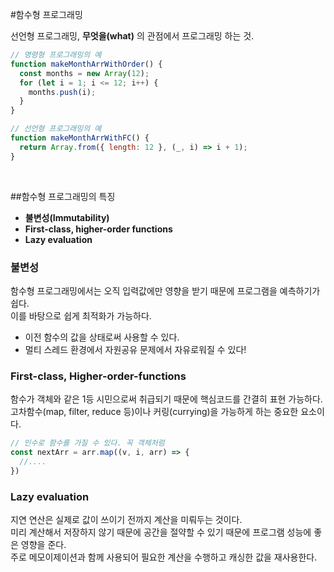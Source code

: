 #함수형 프로그래밍
<br />

선언형 프로그래밍, **무엇을(what)** 의 관점에서 프로그래밍 하는 것.
```javascript
// 명령형 프로그래밍의 예
function makeMonthArrWithOrder() {
  const months = new Array(12);
  for (let i = 1; i <= 12; i++) {
    months.push(i);
  }
}

// 선언형 프로그래밍의 예
function makeMonthArrWithFC() {
  return Array.from({ length: 12 }, (_, i) => i + 1);
}
```
<br />

##함수형 프로그래밍의 특징
<br />

* **불변성(Immutability)**
* **First-class, higher-order functions**
* **Lazy evaluation**


### 불변성

함수형 프로그래밍에서는 오직 입력값에만 영향을 받기 때문에 프로그램을 예측하기가 쉽다.  
이를 바탕으로 쉽게 최적화가 가능하다.  

* 이전 함수의 값을 상태로써 사용할 수 있다.
* 멀티 스레드 환경에서 자원공유 문제에서 자유로워질 수 있다!

### First-class, Higher-order-functions

함수가 객체와 같은 1등 시민으로써 취급되기 때문에 핵심코드를 간결히 표현 가능하다.  
고차함수(map, filter, reduce 등)이나 커링(currying)을 가능하게 하는 중요한 요소이다.

```javascript
// 인수로 함수를 가질 수 있다. 꼭 객체처럼
const nextArr = arr.map((v, i, arr) => {
  //....
})
```

### Lazy evaluation

지연 연산은 실제로 값이 쓰이기 전까지 계산을 미뤄두는 것이다.  
미리 계산해서 저장하지 않기 때문에 공간을 절약할 수 있기 때문에 프로그램 성능에 좋은 영향을 준다.  
주로 메모이제이션과 함께 사용되어 필요한 계산을 수행하고 캐싱한 값을 재사용한다.
<br />
